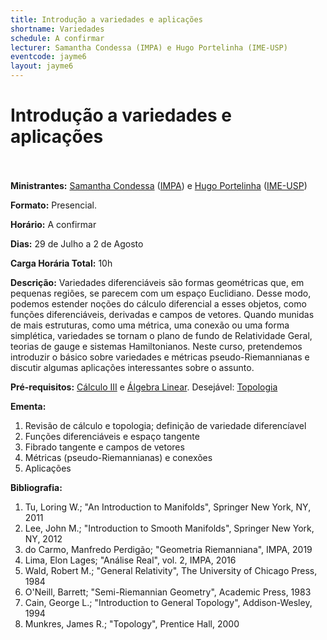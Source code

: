 ```yaml
---
title: Introdução a variedades e aplicações
shortname: Variedades
schedule: A confirmar
lecturer: Samantha Condessa (IMPA) e Hugo Portelinha (IME-USP)
eventcode: jayme6
layout: jayme6
---
```

# Introdução a variedades e aplicações <br><br>

**Ministrantes:** [Samantha Condessa](http://lattes.cnpq.br/9272908281154574) ([IMPA](https://impa.br/)) e [Hugo Portelinha](http://lattes.cnpq.br/9999437744575361) ([IME-USP](https://www.ime.usp.br/))

**Formato:** Presencial.

**Horário:** A confirmar

**Dias:** 29 de Julho a 2 de Agosto

**Carga Horária Total:** 10h

**Descrição:** Variedades diferenciáveis são formas geométricas que, em pequenas regiões, se parecem com um espaço Euclidiano. Desse modo, podemos estender noções do cálculo diferencial a esses objetos, como funções diferenciáveis, derivadas e campos de vetores. Quando munidas de mais estruturas, como uma métrica, uma conexão ou uma forma simplética, variedades se tornam o plano de fundo de Relatividade Geral, teorias de gauge e sistemas Hamiltonianos. Neste curso, pretendemos introduzir o básico sobre variedades e métricas pseudo-Riemannianas e discutir algumas aplicações interessantes sobre o assunto.

**Pré-requisitos:** [Cálculo III](https://uspdigital.usp.br/jupiterweb/obterDisciplina?sgldis=MAT0205&verdis=1) e [Álgebra Linear](https://uspdigital.usp.br/jupiterweb/obterDisciplina?sgldis=MAT0122&verdis=2). Desejável: [Topologia](https://uspdigital.usp.br/jupiterweb/obterDisciplina?sgldis=MAT0317&verdis=2)

**Ementa:** 

1. Revisão de cálculo e topologia; definição de variedade diferencíavel
2. Funções diferenciáveis e espaço tangente
3. Fibrado tangente e campos de vetores
4. Métricas (pseudo-Riemannianas) e conexões
5. Aplicações

**Bibliografia:**

1. Tu, Loring W.; "An Introduction to Manifolds", Springer New York, NY, 2011
2. Lee, John M.; "Introduction to Smooth Manifolds", Springer New York, NY, 2012
3. do Carmo, Manfredo Perdigão; "Geometria Riemanniana", IMPA, 2019
4. Lima, Elon Lages; "Análise Real", vol. 2, IMPA, 2016
5. Wald, Robert M.; "General Relativity", The University of Chicago Press, 1984
6. O'Neill, Barrett; "Semi-Riemannian Geometry", Academic Press, 1983
7. Cain, George L.; "Introduction to General Topology", Addison-Wesley, 1994
8. Munkres, James R.; "Topology", Prentice Hall, 2000



